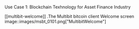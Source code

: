 Use Case 1: Blockchain Texhnology for Asset Finance Industry

[[multibit-welcome]]
.The Multibit bitcoin client Welcome screen
image::images/msbt_0101.png["MultibitWelcome"]

